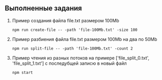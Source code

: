 ## Выполненные задания
1. Пример создания файла file.txt размером 100Mb

    ```npm run create-file -- -path 'file-100Mb.txt' -size 100```

2. Пример разбиения файла file.txt размером 100Mb на два по 50Mb

    ```npm run split-file -- -path 'file-100Mb.txt' -count 2```

3. Пример чтения из разных потоков на примере ['file_split_0.txt', 'file_split_1.txt'] с последубщей записю в новый файл

    ```npm start```